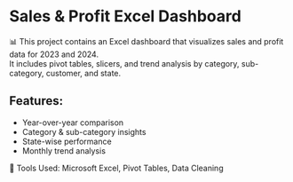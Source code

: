 # Sales & Profit Excel Dashboard

📊 This project contains an Excel dashboard that visualizes sales and profit data for 2023 and 2024.  
It includes pivot tables, slicers, and trend analysis by category, sub-category, customer, and state.

## Features:
- Year-over-year comparison
- Category & sub-category insights
- State-wise performance
- Monthly trend analysis

🧠 Tools Used: Microsoft Excel, Pivot Tables, Data Cleaning  
